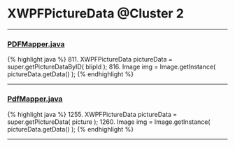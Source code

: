 # XWPFPictureData @Cluster 2

***

### [PDFMapper.java](https://searchcode.com/codesearch/view/96673303/)
{% highlight java %}
811. XWPFPictureData pictureData = super.getPictureDataByID( blipId );
816.         Image img = Image.getInstance( pictureData.getData() );
{% endhighlight %}

***

### [PdfMapper.java](https://searchcode.com/codesearch/view/96673019/)
{% highlight java %}
1255. XWPFPictureData pictureData = super.getPictureData( picture );
1260.         Image img = Image.getInstance( pictureData.getData() );
{% endhighlight %}

***

